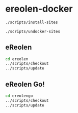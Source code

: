 # ereolen-docker

```sh
./scripts/install-sites
```

```sh
./scripts/undocker-sites
```

## eReolen

```sh
cd ereolen
../scripts/checkout
../scripts/update
```

## eReolen Go!

```sh
cd ereolengo
../scripts/checkout
../scripts/update
```
